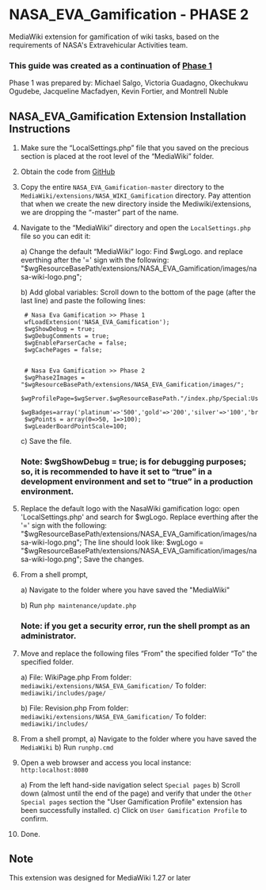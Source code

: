 # NASA_EVA_Gamification - PHASE 2

MediaWiki extension for gamification of wiki tasks, based on the requirements of NASA's Extravehicular Activities team.
### This guide was created as a continuation of [Phase 1](https://github.com/SWEN670NASAEVA/NASA_EVA_Gamification)
Phase 1 was prepared by:  Michael Salgo, Victoria Guadagno, Okechukwu Ogudebe, Jacqueline Macfadyen, Kevin Fortier, and Montrell Nuble


## NASA_EVA_Gamification Extension Installation Instructions

1. Make sure the “LocalSettings.php” file that you saved on the precious section is placed at the root level of the “MediaWiki” folder. 

2. Obtain the code from [GitHub](https://github.com/SWEN670NASAEVA2/NASA_EVA_Gamification)

3. Copy the entire `NASA_EVA_Gamification-master` directory to the `MediaWiki/extensions/NASA_WIKI_Gamification` directory.  Pay attention that when we create the new directory inside the Mediwiki/extensions, we are dropping the “-master” part of the name. 

4. Navigate to the “MediaWiki” directory and open the `LocalSettings.php` file so you can edit it:

	a) Change the default “MediaWiki” logo: 
		Find $wgLogo.  and replace everthing after the '=' sign with the following:
		"$wgResourceBasePath/extensions/NASA_EVA_Gamification/images/nasa-wiki-logo.png";
		
	b) Add global variables:
		Scroll down to the bottom of the page (after the last line) and paste the following lines:


		# Nasa Eva Gamification >> Phase 1
		wfLoadExtension('NASA_EVA_Gamification');
		$wgShowDebug = true;
		$wgDebugComments = true;
		$wgEnableParserCache = false;
		$wgCachePages = false;


		# Nasa Eva Gamification >> Phase 2
		$wgPhase2Images = "$wgResourceBasePath/extensions/NASA_EVA_Gamification/images/";
		$wgProfilePage=$wgServer.$wgResourceBasePath."/index.php/Special:UserGamificationProfile";
		$wgBadges=array('platinum'=>'500','gold'=>'200','silver'=>'100','bronze'=>'50');
		$wgPoints = array(0=>50, 1=>100);
		$wgLeaderBoardPointScale=100;

	c) Save the file.
	
	### Note: $wgShowDebug = true; is for debugging purposes; so, it is recommended to have it set to “true” in a development 	environment and set to “true” in a production environment.

5. Replace the default logo with the NasaWiki gamification logo: open 'LocalSettings.php' and search for $wgLogo.  Replace everthing after the '=' sign with the following:
		"$wgResourceBasePath/extensions/NASA_EVA_Gamification/images/nasa-wiki-logo.png";
	The line should look like:
		$wgLogo = "$wgResourceBasePath/extensions/NASA_EVA_Gamification/images/nasa-wiki-logo.png";
	Save the changes.

6. From a shell prompt,

	a) Navigate to the folder where you have saved the "MediaWiki"
	
	b) Run `php maintenance/update.php`

	### Note: if you get a security error, run the shell prompt as an administrator.

7. Move and replace the following files “From” the specified folder “To” the specified folder.

	a)
		File: WikiPage.php
		From folder: `mediawiki/extensions/NASA_EVA_Gamification/`
		To folder:  `mediawiki/includes/page/`

	b)
	  File: Revision.php
		From folder: `mediawiki/extensions/NASA_EVA_Gamification/`
		To folder:   `mediawiki/includes/`

8. From a shell prompt,
	a) Navigate to the folder where you have saved the `MediaWiki`
	b) Run `runphp.cmd`

9. Open a web browser and access you local instance: `http:localhost:8080`

	a) From the left hand-side navigation select `Special pages`
	b) Scroll down (almost until the end of the page) and verify that under the `Other Special pages` section the "User Gamification Profile" extension has been successfully installed.
	c) Click on `User Gamification Profile` to confirm.

10. Done.

## Note
This extension was designed for MediaWiki 1.27 or later
